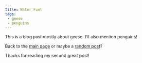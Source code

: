 ```yaml
---
title: Water Fowl
tags: 
 - geese
 - penguins 
---
```


This is a blog post mostly about geese. I'll also mention penguins!

Back to the [main page](/) or maybe a [random post](/random)? 

Thanks for reading my second great post!